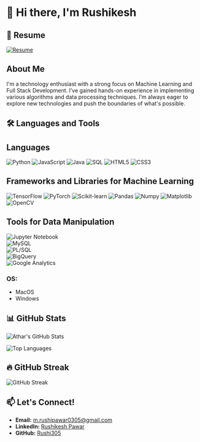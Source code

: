 # 👋 Hi there, I'm  Rushikesh 


## 📄 Resume

[![Resume](https://img.shields.io/badge/Resume-Click%20Here-blue?style=flat-square&logo=google-drive&logoColor=white)](https://drive.google.com/file/d/1C4WNw3hXsC7PE5BzcBq3iWBZQzN1w98P/view?usp=drive_link)


## About Me
I'm a technology enthusiast with a strong focus on Machine Learning and Full Stack Development. I’ve gained hands-on experience in implementing various algorithms and data processing techniques. I’m always eager to explore new technologies and push the boundaries of what's possible.

## 🛠️ Languages and Tools

## Languages
![Python](https://img.shields.io/badge/-Python-3776AB?style=flat&logo=Python&logoColor=white)
![JavaScript](https://img.shields.io/badge/-JavaScript-F7DF1E?style=flat&logo=JavaScript&logoColor=black)
![Java](https://img.shields.io/badge/-Java-007396?style=flat&logo=Java&logoColor=white)
![SQL](https://img.shields.io/badge/-SQL-4479A1?style=flat&logo=MySQL&logoColor=white)
![HTML5](https://img.shields.io/badge/-HTML5-E34F26?style=flat&logo=HTML5&logoColor=white)
![CSS3](https://img.shields.io/badge/-CSS3-1572B6?style=flat&logo=CSS3&logoColor=white)

## Frameworks and Libraries for Machine Learning
![TensorFlow](https://img.shields.io/badge/-TensorFlow-FF6F00?style=flat&logo=TensorFlow&logoColor=white)
![PyTorch](https://img.shields.io/badge/-PyTorch-EE4C2C?style=flat&logo=PyTorch&logoColor=white)
![Scikit-learn](https://img.shields.io/badge/-Scikit--learn-F7931E?style=flat&logo=scikit-learn&logoColor=white)
![Pandas](https://img.shields.io/badge/-Pandas-150458?style=flat&logo=pandas&logoColor=white)
![Numpy](https://img.shields.io/badge/-NumPy-013243?style=flat&logo=NumPy&logoColor=white)
![Matplotlib](https://img.shields.io/badge/-Matplotlib-11557C?style=flat&logo=Matplotlib&logoColor=white)
![OpenCV](https://img.shields.io/badge/-OpenCV-5C3EE8?style=flat&logo=OpenCV&logoColor=white)

## Tools for Data Manipulation  
![Jupyter Notebook](https://img.shields.io/badge/-Jupyter%20Notebook-F37626?style=flat&logo=Jupyter&logoColor=white)  
![MySQL](https://img.shields.io/badge/-MySQL-4479A1?style=flat&logo=MySQL&logoColor=white)  
![PL/SQL](https://img.shields.io/badge/-PL/SQL-336791?style=flat&logo=oracle&logoColor=white)  
![BigQuery](https://img.shields.io/badge/-BigQuery-4285F4?style=flat&logo=Google%20Cloud&logoColor=white)  
![Google Analytics](https://img.shields.io/badge/-Google%20Analytics-E37400?style=flat&logo=Google%20Analytics&logoColor=white)  


### OS:
- MacOS
- Windows


## 📊 GitHub Stats

![Athar's GitHub Stats](https://github-readme-stats.vercel.app/api?username=Rushi305&show_icons=true&theme=radical)

![Top Languages](https://github-readme-stats.vercel.app/api/top-langs/?username=Rushi305&layout=compact&theme=radical)

## 🔥 GitHub Streak

![GitHub Streak](https://streak-stats.demolab.com/?user=Rushi305&theme=radical)



## 📫 Let's Connect!
- **Email:** [m.rushipawar0305@gmail.com](mailto:m.rushipawar0305@gmail.com)
- **LinkedIn:** [Rushikesh Pawar]([https://www.linkedin.com/in/](https://www.linkedin.com/in/rushikesh-pawar-697a87234/))
- **GitHub:** [Rushi305](https://github.com/Rushi305)


